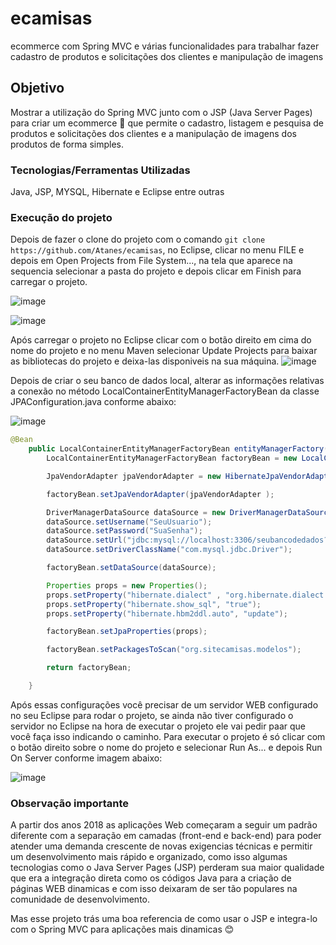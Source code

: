 # ecamisas
ecommerce com Spring MVC e várias funcionalidades para trabalhar fazer cadastro de produtos e solicitações dos clientes e manipulação de imagens

## Objetivo
Mostrar a utilização do Spring MVC junto com o JSP (Java Server Pages) para criar um ecommerce 🛒 que permite o cadastro, listagem e pesquisa 
de produtos e solicitações dos clientes e a manipulação de imagens dos produtos de forma simples.

### Tecnologias/Ferramentas Utilizadas
Java, JSP, MYSQL, Hibernate e Eclipse entre outras

### Execução do projeto

Depois de fazer o clone do projeto com o comando ```git clone https://github.com/Atanes/ecamisas```, no Eclipse, clicar no menu FILE e depois em Open Projects from File System..., na tela que aparece na sequencia selecionar a pasta do projeto e depois clicar em Finish para carregar o projeto.

![image](https://user-images.githubusercontent.com/18126923/176019533-ded3f095-221b-481a-abd6-34c158b87642.png)

![image](https://user-images.githubusercontent.com/18126923/176019353-2f0d0543-48a4-4c44-9297-55183892e2bc.png)

Após carregar o projeto no Eclipse clicar com o botão direito em cima do nome do projeto e no menu Maven selecionar Update Projects para baixar as bibliotecas do projeto e deixa-las disponiveis na sua máquina.
![image](https://user-images.githubusercontent.com/18126923/176020592-b85cfafa-97f7-463b-8289-5c456c31e9eb.png)

Depois de criar o seu banco de dados local, alterar as informações relativas a conexão no método LocalContainerEntityManagerFactoryBean da classe JPAConfiguration.java conforme abaixo:

![image](https://user-images.githubusercontent.com/18126923/176021273-919c83d8-3c50-424b-b75f-706f5a3a73f3.png)

```java
@Bean
    public LocalContainerEntityManagerFactoryBean entityManagerFactory() {
        LocalContainerEntityManagerFactoryBean factoryBean = new LocalContainerEntityManagerFactoryBean();

        JpaVendorAdapter jpaVendorAdapter = new HibernateJpaVendorAdapter();

        factoryBean.setJpaVendorAdapter(jpaVendorAdapter );

        DriverManagerDataSource dataSource = new DriverManagerDataSource();
        dataSource.setUsername("SeuUsuario");
        dataSource.setPassword("SuaSenha");
        dataSource.setUrl("jdbc:mysql://localhost:3306/seubancodedados?useTimezone=true&serverTimezone=UTC");
        dataSource.setDriverClassName("com.mysql.jdbc.Driver");

        factoryBean.setDataSource(dataSource);

        Properties props = new Properties();
        props.setProperty("hibernate.dialect" , "org.hibernate.dialect.MySQL5Dialect");
        props.setProperty("hibernate.show_sql", "true");
        props.setProperty("hibernate.hbm2ddl.auto", "update");

        factoryBean.setJpaProperties(props);

        factoryBean.setPackagesToScan("org.sitecamisas.modelos");

        return factoryBean;

    }
```

Após essas configurações você precisar de um servidor WEB configurado no seu Eclipse para rodar o projeto, se ainda não tiver configurado o servidor no Eclipse na hora de executar o projeto ele vai pedir paar que você faça isso indicando o caminho.
Para executar o projeto é só clicar com o botão direito sobre o nome do projeto e selecionar Run As... e depois Run On Server conforme imagem abaixo:

![image](https://user-images.githubusercontent.com/18126923/176022368-aa66a7da-2d6c-47a6-9ded-357c797cecf5.png)

### Observação importante 
A partir dos anos 2018 as aplicações Web começaram a seguir um padrão diferente com a separação em camadas (front-end e back-end) para
poder atender uma demanda crescente de novas exigencias técnicas e permitir um desenvolvimento mais rápido e organizado, como isso algumas
tecnologias como o Java Server Pages (JSP) perderam sua maior qualidade que era a integração direta como os códigos Java para a criação de páginas
WEB dinamicas e com isso deixaram de ser tão populares na comunidade de desenvolvimento.

Mas esse projeto trás uma boa referencia de como usar o JSP e integra-lo com o Spring MVC para aplicações mais dinamicas 😊
